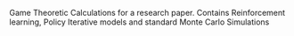 Game Theoretic Calculations for a research paper. Contains Reinforcement learning, Policy Iterative models and standard Monte Carlo Simulations
